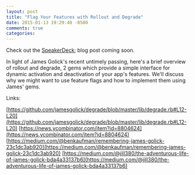 ```yaml
---
layout: post
title: "Flag Your Features with Rollout and Degrade"
date: 2015-01-13 19:29:40 -0500
comments: true
categories: 
---
```

Check out the [SpeakerDeck](https://speakerdeck.com/amcaplan/flag-your-features-with-rollout-and-degrade); blog post coming soon.

<script async class="speakerdeck-embed" data-id="de78df307d8c0132f67712a273297520" data-ratio="1.33333333333333" src="//speakerdeck.com/assets/embed.js"></script>

In light of James Golick's recent untimely passing, here's a brief overview of rollout and degrade, 2 gems which provide a simple interface for dynamic activation and deactivation of your app's features. We'll discuss why we might want to use feature flags and how to implement them using James' gems.

Links:

[https://github.com/jamesgolick/degrade/blob/master/lib/degrade.rb#L12-L20](https://github.com/jamesgolick/degrade/blob/master/lib/degrade.rb#L12-L20)
[https://news.ycombinator.com/item?id=8804624](https://news.ycombinator.com/item?id=8804624)
[https://medium.com/@benkaufman/remembering-james-golick-23c1dc3ab920](https://medium.com/@benkaufman/remembering-james-golick-23c1dc3ab920)
[https://medium.com/@jill380/the-adventurous-life-of-james-golick-bda4a33137b6](https://medium.com/@jill380/the-adventurous-life-of-james-golick-bda4a33137b6)